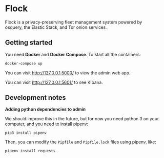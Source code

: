 # Flock

Flock is a privacy-preserving fleet management system powered by osquery, the Elastic Stack, and Tor onion services.

## Getting started

You need **Docker** and **Docker Compose**. To start all the containers:

```sh
docker-compose up
```

You can visit http://127.0.0.1:5000/ to view the admin web app.

You can visit http://127.0.0.1:5601/ to see Kibana.


## Development notes

**Adding python dependencies to admin**

We should improve this in the future, but for now you need python 3 on your computer, and you need to install pipenv:

```
pip3 install pipenv
```

Then, you can modify the `Pipfile` and `Pipfile.lock` files using pipenv, like:

```
pipenv install requests
```
